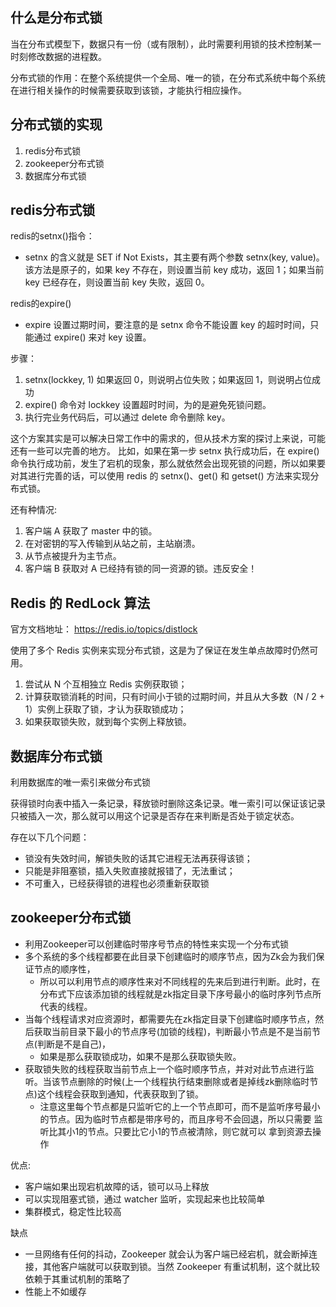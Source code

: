 ## 什么是分布式锁
当在分布式模型下，数据只有一份（或有限制），此时需要利用锁的技术控制某一时刻修改数据的进程数。

分布式锁的作用：在整个系统提供一个全局、唯一的锁，在分布式系统中每个系统在进行相关操作的时候需要获取到该锁，才能执行相应操作。
## 分布式锁的实现

1. redis分布式锁
2. zookeeper分布式锁
3. 数据库分布式锁

## redis分布式锁

redis的setnx()指令： 

* setnx 的含义就是 SET if Not Exists，其主要有两个参数 setnx(key, value)。该方法是原子的，如果 key 不存在，则设置当前 key 成功，返回 1；如果当前 key 已经存在，则设置当前 key 失败，返回 0。

redis的expire()

* expire 设置过期时间，要注意的是 setnx 命令不能设置 key 的超时时间，只能通过 expire() 来对 key 设置。

步骤： 
1. setnx(lockkey, 1) 如果返回 0，则说明占位失败；如果返回 1，则说明占位成功
2. expire() 命令对 lockkey 设置超时时间，为的是避免死锁问题。
3. 执行完业务代码后，可以通过 delete 命令删除 key。

这个方案其实是可以解决日常工作中的需求的，但从技术方案的探讨上来说，可能还有一些可以完善的地方。
比如，如果在第一步 setnx 执行成功后，在 expire() 命令执行成功前，发生了宕机的现象，那么就依然会出现死锁的问题，所以如果要对其进行完善的话，可以使用 redis 的 setnx()、get() 和 getset() 方法来实现分布式锁。

还有种情况:
1. 客户端 A 获取了 master 中的锁。
2. 在对密钥的写入传输到从站之前，主站崩溃。
3. 从节点被提升为主节点。
4. 客户端 B 获取对 A 已经持有锁的同一资源的锁。违反安全！

## Redis 的 RedLock 算法

官方文档地址： https://redis.io/topics/distlock

使用了多个 Redis 实例来实现分布式锁，这是为了保证在发生单点故障时仍然可用。

1. 尝试从 N 个互相独立 Redis 实例获取锁；
2. 计算获取锁消耗的时间，只有时间小于锁的过期时间，并且从大多数（N / 2 + 1）实例上获取了锁，才认为获取锁成功；
3. 如果获取锁失败，就到每个实例上释放锁。

## 数据库分布式锁
利用数据库的唯一索引来做分布式锁

获得锁时向表中插入一条记录，释放锁时删除这条记录。唯一索引可以保证该记录只被插入一次，那么就可以用这个记录是否存在来判断是否处于锁定状态。

存在以下几个问题：

* 锁没有失效时间，解锁失败的话其它进程无法再获得该锁；
* 只能是非阻塞锁，插入失败直接就报错了，无法重试；
* 不可重入，已经获得锁的进程也必须重新获取锁

## zookeeper分布式锁

* 利用Zookeeper可以创建临时带序号节点的特性来实现一个分布式锁
* 多个系统的多个线程都要在此目录下创建临时的顺序节点，因为Zk会为我们保证节点的顺序性，
    * 所以可以利用节点的顺序性来对不同线程的先来后到进行判断。此时，在分布式下应该添加锁的线程就是zk指定目录下序号最小的临时序列节点所代表的线程。
* 当每个线程请求对应资源时，都需要先在zk指定目录下创建临时顺序节点，然后获取当前目录下最小的节点序号(加锁的线程)，判断最小节点是不是当前节点(判断是不是自己)，
    * 如果是那么获取锁成功，如果不是那么获取锁失败。
* 获取锁失败的线程获取当前节点上一个临时顺序节点，并对对此节点进行监听。当该节点删除的时候(上一个线程执行结束删除或者是掉线zk删除临时节点)这个线程会获取到通知，代表获取到了锁。 
    * 注意这里每个节点都是只监听它的上一个节点即可，而不是监听序号最小的节点。因为临时节点都是带序号的，而且序号不会回退，所以只需要 监听比其小1的节点。只要比它小1的节点被清除，则它就可以 拿到资源去操作
    
优点:
* 客户端如果出现宕机故障的话，锁可以马上释放 
* 可以实现阻塞式锁，通过 watcher 监听，实现起来也比较简单
* 集群模式，稳定性比较高

缺点
* 一旦网络有任何的抖动，Zookeeper 就会认为客户端已经宕机，就会断掉连接，其他客户端就可以获取到锁。当然 Zookeeper 有重试机制，这个就比较依赖于其重试机制的策略了
* 性能上不如缓存



